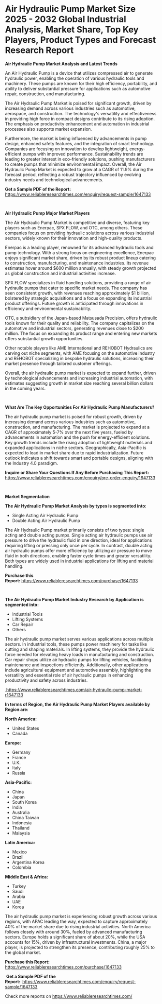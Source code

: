 <p><h1>Air Hydraulic Pump Market Size 2025 - 2032 Global Industrial Analysis, Market Share, Top Key Players, Product Types and Forecast Research Report</h1></p><p><strong>Air Hydraulic Pump Market Analysis and Latest Trends</strong></p>
<p><p>An Air Hydraulic Pump is a device that utilizes compressed air to generate hydraulic power, enabling the operation of various hydraulic tools and machinery. These pumps are known for their high efficiency, portability, and ability to deliver substantial pressure for applications such as automotive repair, construction, and manufacturing. </p><p>The Air Hydraulic Pump Market is poised for significant growth, driven by increasing demand across various industries such as automotive, aerospace, and construction. The technology's versatility and effectiveness in providing high force in compact designs contribute to its rising adoption. The emphasis on productivity enhancement and automation in industrial processes also supports market expansion.</p><p>Furthermore, the market is being influenced by advancements in pump design, enhanced safety features, and the integration of smart technology. Companies are focusing on innovation to develop lightweight, energy-efficient pumps with improved performance. Sustainability trends are leading to greater interest in eco-friendly solutions, pushing manufacturers to create pumps that minimize environmental impact. Overall, the Air Hydraulic Pump Market is expected to grow at a CAGR of 11.9% during the forecast period, reflecting a robust trajectory influenced by evolving industry needs and technological advancements.</p></p>
<p><strong>Get a Sample PDF of the Report:&nbsp;</strong> <a href="https://www.reliableresearchtimes.com/enquiry/request-sample/1647133?utm_campaign=2345&utm_medium=2&utm_source=Github&utm_content=ia&utm_term=21022025&utm_id=air-hydraulic-pump">https://www.reliableresearchtimes.com/enquiry/request-sample/1647133</a></p>
<p>&nbsp;</p>
<p><strong>Air Hydraulic Pump Major Market Players</strong></p>
<p><p>The Air Hydraulic Pump Market is competitive and diverse, featuring key players such as Enerpac, SPX FLOW, and OTC, among others. These companies focus on providing hydraulic solutions across various industrial sectors, widely known for their innovation and high-quality products.</p><p>Enerpac is a leading player, renowned for its advanced hydraulic tools and pump technology. With a strong focus on engineering excellence, Enerpac enjoys significant market share, driven by its robust product lineup catering to construction, manufacturing, and maintenance industries. Its revenue estimates hover around $600 million annually, with steady growth projected as global construction and industrial activities increase.</p><p>SPX FLOW specializes in fluid handling solutions, providing a range of air hydraulic pumps that cater to specific market needs. The company has seen consistent growth, with revenues reaching approximately $1 billion, bolstered by strategic acquisitions and a focus on expanding its industrial product offerings. Future growth is anticipated through innovations in efficiency and environmental sustainability.</p><p>OTC, a subsidiary of the Japan-based Matsusada Precision, offers hydraulic tools known for their quality and reliability. The company capitalizes on the automotive and industrial sectors, generating revenues close to $200 million. The focus on expanding its product range and entering new markets offers substantial growth opportunities.</p><p>Other notable players like AME International and REHOBOT Hydraulics are carving out niche segments, with AME focusing on the automotive industry and REHOBOT specializing in bespoke hydraulic solutions, increasing their market presence through tailored customer offerings.</p><p>Overall, the air hydraulic pump market is expected to expand further, driven by technological advancements and increasing industrial automation, with estimates suggesting growth in market size reaching several billion dollars in the coming years.</p></p>
<p>&nbsp;</p>
<p><strong>What Are The Key Opportunities For Air Hydraulic Pump Manufacturers?</strong></p>
<p><p>The air hydraulic pump market is poised for robust growth, driven by increasing demand across various industries such as automotive, construction, and manufacturing. The market is projected to expand at a CAGR of approximately 5-7% over the next five years, fueled by advancements in automation and the push for energy-efficient solutions. Key growth trends include the rising adoption of lightweight materials and expanded applications in niche sectors. Geographically, Asia-Pacific is expected to lead in market share due to rapid industrialization. Future outlook indicates a shift towards smart and portable designs, aligning with the Industry 4.0 paradigm.</p></p>
<p><strong>Inquire or Share Your Questions If Any Before Purchasing This Report:</strong> <a href="https://www.reliableresearchtimes.com/enquiry/pre-order-enquiry/1647133?utm_campaign=2345&utm_medium=2&utm_source=Github&utm_content=ia&utm_term=21022025&utm_id=air-hydraulic-pump">https://www.reliableresearchtimes.com/enquiry/pre-order-enquiry/1647133</a></p>
<p>&nbsp;</p>
<p><strong>Market Segmentation</strong></p>
<p><strong>The Air Hydraulic Pump Market Analysis by types is segmented into:</strong></p>
<p><ul><li>Single Acting Air Hydraulic Pump</li><li>Double Acting Air Hydraulic Pump</li></ul></p>
<p><p>The Air Hydraulic Pump market primarily consists of two types: single acting and double acting pumps. Single acting air hydraulic pumps use air pressure to drive the hydraulic fluid in one direction, ideal for applications requiring lifting or pressing only once per cycle. In contrast, double acting air hydraulic pumps offer more efficiency by utilizing air pressure to move fluid in both directions, enabling faster cycle times and greater versatility. Both types are widely used in industrial applications for lifting and material handling.</p></p>
<p><strong>Purchase this Report:&nbsp;</strong><a href="https://www.reliableresearchtimes.com/purchase/1647133?utm_campaign=2345&utm_medium=2&utm_source=Github&utm_content=ia&utm_term=21022025&utm_id=air-hydraulic-pump">https://www.reliableresearchtimes.com/purchase/1647133</a></p>
<p>&nbsp;</p>
<p><strong>The Air Hydraulic Pump Market Industry Research by Application is segmented into:</strong></p>
<p><ul><li>Industrial Tools</li><li>Lifting Systems</li><li>Car Repair</li><li>Others</li></ul></p>
<p><p>The air hydraulic pump market serves various applications across multiple sectors. In industrial tools, these pumps power machinery for tasks like cutting and shaping materials. In lifting systems, they provide the hydraulic force needed for elevating heavy loads in manufacturing and construction. Car repair shops utilize air hydraulic pumps for lifting vehicles, facilitating maintenance and inspections efficiently. Additionally, other applications include agricultural equipment and automotive assembly, highlighting the versatility and essential role of air hydraulic pumps in enhancing productivity and safety across industries.</p></p>
<p><a href="https://www.reliableresearchtimes.com/air-hydraulic-pump-market-r1647133?utm_campaign=2345&utm_medium=2&utm_source=Github&utm_content=ia&utm_term=21022025&utm_id=air-hydraulic-pump">&nbsp;https://www.reliableresearchtimes.com/air-hydraulic-pump-market-r1647133</a></p>
<p><strong>In terms of Region, the Air Hydraulic Pump Market Players available by Region are:</strong></p>
<p>
    <p> <strong> North America: </strong>
        <ul>
            <li>United States</li>
            <li>Canada</li>
        </ul>
        </p> 
    <p> <strong> Europe: </strong>
        <ul>
            <li>Germany</li>
            <li>France</li>
            <li>U.K.</li>
            <li>Italy</li>
            <li>Russia</li>
        </ul>
        </p> 
    <p> <strong> Asia-Pacific: </strong>
        <ul>
            <li>China</li>
            <li>Japan</li>
            <li>South Korea</li>
            <li>India</li>
            <li>Australia</li>
            <li>China Taiwan</li>
            <li>Indonesia</li>
            <li>Thailand</li>
            <li>Malaysia</li>
        </ul>
        </p> 
    <p> <strong> Latin America: </strong>
        <ul>
            <li>Mexico</li>
            <li>Brazil</li>
            <li>Argentina Korea</li>
            <li>Colombia</li>
        </ul>
        </p> 
    <p> <strong> Middle East & Africa: </strong>
        <ul>
            <li>Turkey</li>
            <li>Saudi</li>
            <li>Arabia</li>
            <li>UAE</li>
            <li>Korea</li>
        </ul>
    </p>
    </p>
<p><p>The air hydraulic pump market is experiencing robust growth across various regions, with APAC leading the way, expected to capture approximately 40% of the market share due to rising industrial activities. North America follows closely with around 30%, fueled by advanced manufacturing sectors. Europe holds a significant share of about 20%, while the USA accounts for 15%, driven by infrastructural investments. China, a major player, is projected to strengthen its presence, contributing roughly 25% to the global market.</p></p>
<p><strong>Purchase this Report: </strong><a href="https://www.reliableresearchtimes.com/purchase/1647133?utm_campaign=2345&utm_medium=2&utm_source=Github&utm_content=ia&utm_term=21022025&utm_id=air-hydraulic-pump">https://www.reliableresearchtimes.com/purchase/1647133</a></p>
<p>&nbsp;<strong>Get a Sample PDF of the Report:&nbsp;&nbsp;</strong><a href="https://www.reliableresearchtimes.com/enquiry/request-sample/1647133?utm_campaign=2345&utm_medium=2&utm_source=Github&utm_content=ia&utm_term=21022025&utm_id=air-hydraulic-pump">https://www.reliableresearchtimes.com/enquiry/request-sample/1647133</a></p>
<p><strong></strong></p>
<p>Check more reports on <a href="https://www.reliableresearchtimes.com/?utm_campaign=2345&utm_medium=2&utm_source=Github&utm_content=ia&utm_term=21022025&utm_id=air-hydraulic-pump">https://www.reliableresearchtimes.com/</a></p>